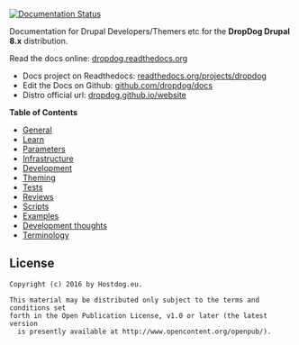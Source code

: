 [![Documentation Status](https://readthedocs.org/projects/dropdog/badge/?version=master)](http://dropdog.readthedocs.org/?badge=master)

Documentation for Drupal Developers/Themers etc for the **DropDog Drupal 8.x** distribution.

Read the docs online: [dropdog.readthedocs.org](http://dropdog.readthedocs.org/)

- Docs project on Readthedocs: [readthedocs.org/projects/dropdog](https://readthedocs.org/projects/dropdog/)
- Edit the Docs on Github: [github.com/dropdog/docs](https://github.com/dropdog/docs)
- Distro official url: [dropdog.github.io/website](http://dropdog.github.io/website/)

**Table of Contents**

- [General](general)
- [Learn](learn)
- [Parameters](parameters)
- [Infrastructure](infrastructure)
- [Development](development)
- [Theming](theming)
- [Tests](tests)
- [Reviews](review/entity)
- [Scripts](scripts)
- [Examples](examples.md)
- [Development thoughts](thoughts.md)
- [Terminology](terminology)

## License

```
Copyright (c) 2016 by Hostdog.eu.

This material may be distributed only subject to the terms and conditions set
forth in the Open Publication License, v1.0 or later (the latest version
  is presently available at http://www.opencontent.org/openpub/).
```
